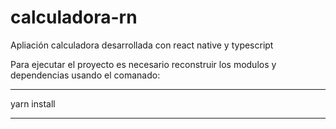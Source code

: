 # calculadora-rn
Apliación calculadora desarrollada con react native y typescript

Para ejecutar el proyecto es necesario reconstruir los modulos y dependencias usando el comanado:

***********
yarn install
***********
